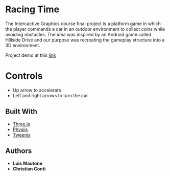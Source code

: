 # Racing Time

The Intercactive Graphics course final project is a platform game in which the player commands a car in an outdoor environment to collect coins while avoiding obstacles. The idea was inspired by an Android game called Hillside Drive and our purpose was recreating the gameplay structure into a 3D environment.

Project demo at this [link](https://sapienzainteractivegraphicscourse.github.io/finalproject-ig-team-lc/)

# Controls

* Up arrow to accelerate
* Left and right arrows to turn the car

## Built With

* [Three.js](https://threejs.org/)
* [Physijs](https://chandlerprall.github.io/Physijs/)
* [Tweenjs](https://createjs.com/tweenjs)

## Authors

* **Luis Mautone**
* **Christian Conti**
